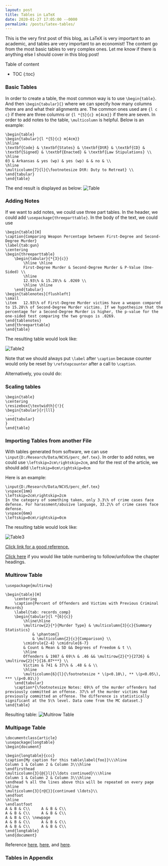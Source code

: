 ```yaml
---
layout: post
title: Tables in LaTeX
date: 2020-01-27 17:05:00 --0000
permalink: /posts/latex-tables/
---
```

This is the very first post of this blog, as LaTeX is very important to an academic, and tables are very important to an economist! The content go from the most basic tables to very complex ones. Let me know if there is anything else I should cover in this blog post!

Table of content

* TOC
{:toc}

### Basic Tables
In order to create a table, the most common way is to use ```\begin{table}```. And then ```\begin{tabular}{}``` where we can specify how many columns there are and what their alignments are. The common ones used are ```{l c c}``` if there are three columns or ```{l *{5}{c} m{4cm}}``` if there are seven. In order to add notes to the table, ```\multicolumn``` is helpful. Below is an example:
```
\begin{table}
\begin{tabular}{l *{5}{c} m{4cm}}
\hline
\textbf{Code} & \textbf{States} & \textbf{DtR} & \textbf{CD} & \textbf{Signed} & \textbf{Enacted} & \textbf{Law Stipulations} \\
\hline
03 & Arkansas & yes (wp) & yes (wp) & & no & \\
\hline
\multicolumn{7}{l}{\footnotesize DtR: Duty to Retreat} \\
\end{tabular}
\end{table}
```
The end result is displayed as below:
![Table](/images/table.jpg "Table")

### Adding Notes
If we want to add notes, we could use three part tables. In the header, we could add ```\usepackage{threeparttable}```. In the body of the text, we could use
```
\begin{table}[H]
\caption{Comparing Weapon Percentage between First-Degree and Second-Degree Murder}
\label{tab:gun}
\centering
\begin{threeparttable}
	\begin{tabular}{*{3}{c}}
		\hline \hline
		First-Degree Murder & Second-Degree Murder & P-Value (One-Sided) \\
		\hline
		12.93\% & 15.28\% & .0269 \\
		\hline \hline
	\end{tabular}
\begin{tablenotes}[flushleft]
\small
\item	12.93\% of First-Degree Murder victims have a weapon compared to 15.28\% of Second-Degree Murder victims. If we hypothesize that the percentage for a Second-Degree Murder is higher, the p-value for the one-sided test comparing the two groups is .0269.
\end{tablenotes}
\end{threeparttable}
\end{table}
```

The resulting table would look like:

![Table2](/images/table2.jpg "Table 2")

Note that we should always put `\label` after `\caption` because counter would only be reset by `\refstepcounter` after a call to `\caption`.

Alternatively, you could do:



### Scaling tables
```
\begin{table}
\centering
\resizebox{\textwidth}{!}{
\begin{tabular}{r|lll}
 ...
\end{tabular}
}
\end{table}
```

### Importing Tables from another File
With tables generated from software, we can use ```\input{D:/Research/Data/NCVS/perc_def.tex}```. In order to add notes, we could use
```\leftskip=2cm\rightskip=2cm```, and for the rest of the article, we should add ```\leftskip=0cm\rightskip=0cm```

Here is an example:
```
\input{D:/Research/Data/NCVS/perc_def.tex}
\vspace{1mm}
\leftskip=2cm\rightskip=2cm
In the category of something taken, only 3.3\% of crime cases face defense. For harassment/abusive language, 33.2\% of crime cases face defense.
\vspace{6mm}
\leftskip=0cm\rightskip=0cm
```

The resulting table would look like:

![Table3](/images/table3.jpg "Table 3")

[Click link for a good reference.](https://www.overleaf.com/learn/latex/Tables)

[Click here](https://tex.stackexchange.com/questions/28333/continuous-v-per-chapter-section-numbering-of-figures-tables-and-other-docume) if you would like table numbering to follow/unfollow the chapter headings.

### Multirow Table
```
\usepackage{multirow}

\begin{table}[H]
	\centering
	\caption{Percent of Offenders and Victims with Previous Criminal Records}
	\label{tab: records_comp}
	\begin{tabular}{l *{6}{c}}
		\hline\hline
		\multirow{2}{*}{Murder Type} & \multicolumn{3}{c}{Summary Statistics} 
		    & \phantom{} 
		    & \multicolumn{2}{c}{Comparison} \\ 
		\cmidrule{2-4} \cmidrule{6-7}
		& Count & Mean & SD && Degrees of Freedom & t \\
		\hline
		Offenders & 1987 & 69\% & .46 && \multirow{2}{*}{2726} & \multirow{2}{*}{16.07***} \\
		Victims & 741 & 37\% & .48 & & \\
		\hline
		\multicolumn{6}{l}{\footnotesize * \(p<0.10\), ** \(p<0.05\), *** \(p<0.01\)}
	\end{tabular}
	\caption*{\footnotesize Notes: 69\% of the murder offenders had previously committed an offense. 37\% of the murder victims had previously committed an offense. The difference is statistically significant at the 5\% level. Data come from the MC dataset.}
\end{table}
```

Resulting table:
![Multirow Table](/images/multirow_table.jpg "Multirow Table")

### Multipage Table
```
\documentclass{article}
\usepackage{longtable}
\begin{document}      

\begin{longtable}{ccc}
\caption{My caption for this table\label{foo}}\\\hline
Column 1 & Column 2 & Column 3\\\hline
\endfirsthead
\multicolumn{3}{@{}l}{\ldots continued}\\\hline
Column 1 & Column 2 & Column 3\\\hline
\endhead % all the lines above this will be repeated on every page
\hline
\multicolumn{3}{r@{}}{continued \ldots}\\
\endfoot
\hline
\endlastfoot
A & B & C\\     A & B & C\\
A & B & C\\     A & B & C\\
A & B & C\\ \newpage
A & B & C\\     A & B & C\\
A & B & C\\     A & B & C\\
\end{longtable}
\end{document}
```

Reference [here](https://tex.stackexchange.com/questions/26462/make-a-table-span-multiple-pages), [here](https://tex.stackexchange.com/questions/11380/how-to-repeat-top-rows-column-headings-on-every-page), and [here](https://tex.stackexchange.com/questions/219138/how-to-have-a-caption-on-top-of-longtable/219145).

### Tables in Appendix
